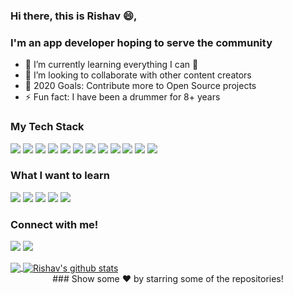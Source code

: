 ### Hi there, this is Rishav 😄,

### I'm an app developer hoping to serve the community

- 🌱 I’m currently learning everything I can 🤣
- 👯 I’m looking to collaborate with other content creators
- 🥅 2020 Goals: Contribute more to Open Source projects
- ⚡ Fun fact: I have been a drummer for 8+ years

### My Tech Stack

<img src="https://img.icons8.com/color/48/000000/flutter.png"/> <img src="https://img.icons8.com/color/48/000000/dart.png"/> <img src="https://img.icons8.com/color/48/000000/kotlin.png"/> <img src="https://img.icons8.com/dusk/64/000000/java-coffee-cup-logo.png"/> <img src="https://img.icons8.com/dusk/64/000000/html-5.png"/> <img src="https://img.icons8.com/color/48/000000/css3.png"/> <img src="https://img.icons8.com/wired/48/000000/react.png"/> <img src="https://img.icons8.com/color/48/000000/javascript.png"/> <img src="https://img.icons8.com/color/48/000000/python.png"/> <img src="https://img.icons8.com/color/48/000000/firebase.png"/> <img src="https://img.icons8.com/color/48/000000/mongodb.png"/> <img src="https://img.icons8.com/color/48/000000/postgreesql.png"/> 

### What I want to learn

<img src="https://img.icons8.com/windows/32/000000/figma.png"/> <img src="https://img.icons8.com/color/48/000000/typescript.png"/> <img src="https://img.icons8.com/color/48/000000/tensorflow.png"/> <img src="https://img.icons8.com/nolan/64/adobe-photoshop.png"/> <img src="https://img.icons8.com/fluent/48/000000/blockchain-new-logo.png"/>

### Connect with me!

[<img src="https://img.shields.io/badge/linkedin-%230077B5.svg?&style=for-the-badge&logo=linkedin&logoColor=white" />](https://www.linkedin.com/in/rishav-naskar-9621101a6/) [<img src = "https://img.shields.io/badge/instagram-%23E4405F.svg?&style=for-the-badge&logo=instagram&logoColor=white">](https://www.instagram.com/the_born_drummer/)
<br>


<a href="https://github.com/iampawan">
  <img align="center" src="https://github-readme-stats.vercel.app/api/top-langs/?username=rishavnaskar&theme=light&hide_langs_below=1" />
</a>
<a href="https://github.com/iampawan">
 <img align="center" src="https://github-readme-stats.vercel.app/api?username=rishavnaskar&show_icons=true&theme=light&line_height=27" alt="Rishav's github stats"/>
</a>

<div align="center">
### Show some ❤️ by starring some of the repositories!
</div>
